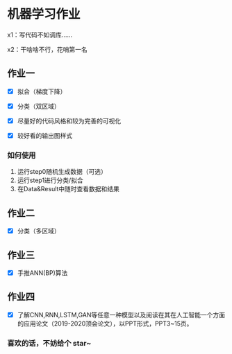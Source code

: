 # 机器学习作业

x1：写代码不如调库......

x2：干啥啥不行，花哨第一名

## 作业一

- [x] 拟合（梯度下降）
- [x] 分类（双区域）

- [x] 尽量好的代码风格和较为完善的可视化
- [x] 较好看的输出图样式

### 如何使用

1. 运行step0随机生成数据（可选）
2. 运行step1进行分类/拟合
3. 在Data&Result中随时查看数据和结果

## 作业二

- [x] 分类（多区域）
  
## 作业三

- [x] 手推ANN(BP)算法

## 作业四

- [x] 了解CNN,RNN,LSTM,GAN等任意一种模型以及阅读在其在人工智能一个方面的应用论文（2019-2020顶会论文），以PPT形式，PPT3~15页。

<b><h3>喜欢的话，不妨给个 star~</h3></b>
